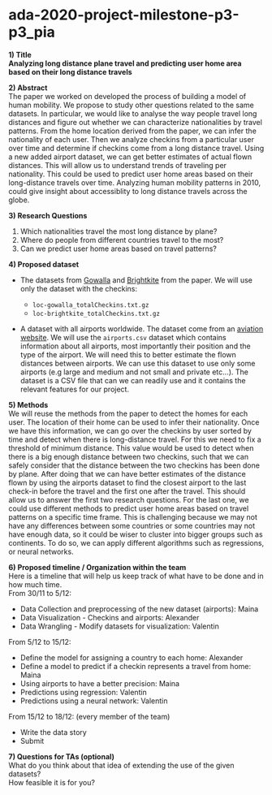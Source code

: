 # ada-2020-project-milestone-p3-p3_pia


**1) Title**<br>
**Analyzing long distance plane travel and predicting user home area based on their long distance travels**

**2) Abstract**<br>
The paper we worked on developed the process of building a model of human mobility. We propose to study other questions related to the same datasets. In particular, we would like to analyse the way people travel long distances and figure out whether we can characterize nationalities by travel patterns. From the home location derived from the paper, we can infer the nationality of each user. Then we analyze checkins from a particular user over time and determine if checkins come from a long distance travel. Using a new added airport dataset, we can get better estimates of actual flown distances. This will allow us to understand trends of traveling per nationality. This could be used to predict user home areas based on their long-distance travels over time. Analyzing human mobility patterns in 2010, could give insight about accessiblity to long distance travels across the globe. 

**3) Research Questions**
   1. Which nationalities travel the most long distance by plane?
   2. Where do people from different countries travel to the most?
   3. Can we predict user home areas based on travel patterns? 

**4) Proposed dataset**<br>
- The datasets from [Gowalla](https://snap.stanford.edu/data/loc-Gowalla.html) and [Brightkite](https://snap.stanford.edu/data/loc-Brightkite.html) from the paper. We will use only the dataset with the checkins:
    - `loc-gowalla_totalCheckins.txt.gz`
    - `loc-brightkite_totalCheckins.txt.gz`
    
- A dataset with all airports worldwide. The dataset come from an [aviation website](https://ourairports.com/data/). We will use the `airports.csv` dataset which contains information about all airports, most importantly their position and the type of the airport. We will need this to better estimate the flown distances between airports. We can use this dataset to use only some airports (e.g large and medium and not small and private etc...). The dataset is a CSV file that can we can readily use and it contains the relevant features for our project.

**5) Methods**<br>
We will reuse the methods from the paper to detect the homes for each user. The location of their home can be used to infer their nationality. Once we have this information, we can go over the checkins by user sorted by time and detect when there is long-distance travel. For this we need to fix a threshold of minimum distance. This value would be used to detect when there is a big enough distance between two checkins, such that we can safely consider that the distance between the two checkins has been done by plane. After doing that we can have better estimates of the distance flown by using the airports dataset to find the closest airport to the last check-in before the travel and the first one after the travel. This should allow us to answer the first two research questions. For the last one, we could use different methods to predict user home areas based on travel patterns on a specific time frame. This is challenging because we may not have any differences between some countries or some countries may not have enough data, so it could be wiser to cluster into bigger groups such as continents. To do so, we can apply different algorithms such as regressions, or neural networks.

**6) Proposed timeline / Organization within the team**<br>
Here is a timeline that will help us keep track of what have to be done and in how much time.<br>
From 30/11 to 5/12:
- Data Collection and preprocessing of the new dataset (airports): Maina
- Data Visualization - Checkins and airports: Alexander
- Data Wrangling - Modify datasets for visualization: Valentin

From 5/12 to 15/12: 
- Define the model for assigning a country to each home: Alexander
- Define a model to predict if a checkin represents a travel from home: Maina
- Using airports to have a better precision: Maina
- Predictions using regression: Valentin
- Predictions using a neural network: Valentin

From 15/12 to 18/12: (every member of the team)
- Write the data story
- Submit

**7) Questions for TAs (optional)**<br>
What do you think about that idea of extending the use of the given datasets? <br>
How feasible it is for you?
  
